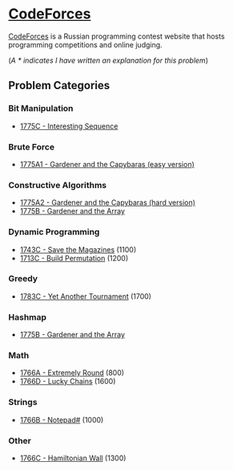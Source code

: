 # [CodeForces](https://codeforces.com/)

[CodeForces](https://codeforces.com/) is a Russian programming contest website that hosts programming competitions and online judging.

(*A * indicates I have written an explanation for this problem*)

## Problem Categories
### Bit Manipulation
- [1775C - Interesting Sequence](1775/1775C%20-%20Interesting%20Sequence)

### Brute Force
- [1775A1 - Gardener and the Capybaras (easy version)](1775/1775A1%20-%20Gardener%20and%20the%20Capybaras%20(easy%20version))

### Constructive Algorithms
- [1775A2 - Gardener and the Capybaras (hard version)](1775/1775A2%20-%20Gardener%20and%20the%20Capybaras%20(hard%20version))
- [1775B - Gardener and the Array](1775/1775B%20-%20Gardener%20and%20the%20Array)

### Dynamic Programming
- [1743C - Save the Magazines](1743/1743C%20-%20Save%20the%20Magazines/) (1100)
- [1713C - Build Permutation](1713/1713C%20-%20Build%20Permutation/) (1200)

### Greedy
- [1783C - Yet Another Tournament](1783/1783C%20-%20Yet%20Another%20Tournament) (1700)

### Hashmap
- [1775B - Gardener and the Array](1775/1775B%20-%20Gardener%20and%20the%20Array)

### Math
- [1766A - Extremely Round](1766/1766A%20-%20Extremely%20Round) (800)
- [1766D - Lucky Chains](1766/1766D%20-%20Lucky%20Chains) (1600)

### Strings
- [1766B - Notepad#](1766/1766B%20-%20Notepad%23) (1000)

### Other
- [1766C - Hamiltonian Wall](1766/1766C%20-%20Hamiltonian%20Wall) (1300)

